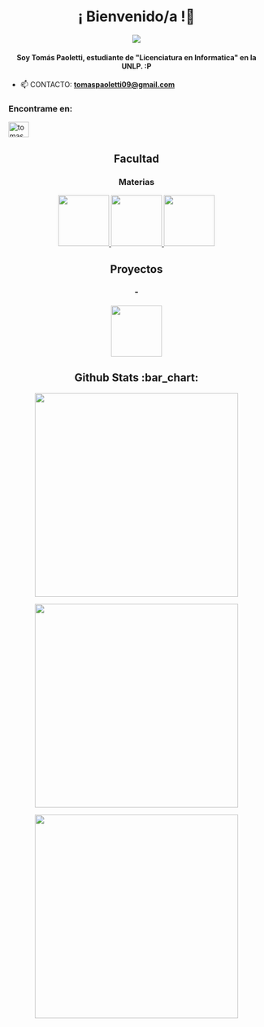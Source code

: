 <h1 align="center">¡ Bienvenido/a !👋</h1>
<p align="center">
  <img align="center" src="https://media1.tenor.com/m/bvoyWJqcwsIAAAAd/john-mayer.gif"/>
</p>
<h4 align="center">Soy Tomás Paoletti, estudiante de "Licenciatura en Informatica" en la UNLP. :P  </h4>

- 📫 CONTACTO: **tomaspaoletti09@gmail.com**

  </div>

<h3>Encontrame en:</h3>
<p align="left">
<a href="https://www.instagram.com/tomas.paoletti/" target="blank"><img align="center" src="https://raw.githubusercontent.com/rahuldkjain/github-profile-readme-generator/master/src/images/icons/Social/instagram.svg" alt="tomaspaoletti00" height="30" width="40" /></a>
</p>

<h2 align="center">Facultad</h2>

<div align="center">
    <h3>Materias</h3>
    <a href="https://github.com/tomaspaoletti00/Ing-Software-1">
      <img height="100px" src="https://github-readme-stats.vercel.app/api/pin/?username=tomaspaoletti00&repo=Ing-Software-1&theme=dark" />
    </a>  
    <a href="https://github.com/tomaspaoletti00/DBD">
      <img height="100px" src="https://github-readme-stats.vercel.app/api/pin/?username=tomaspaoletti00&repo=DBD&theme=dark" />
    </a> 
    <a href="https://github.com/tomaspaoletti00/Orientacion-a-Objetos-1">
      <img height="100px" src="https://github-readme-stats.vercel.app/api/pin/?username=tomaspaoletti00&repo=Orientacion-a-Objetos-1&theme=dark" />
    </a> 
      </a>
 </div>

 <h2 align="center">Proyectos</h2>

<div align="center">
    <h3>-</h3>
    <a href="https://github.com/tomaspaoletti00/sistema_alquileres">
      <img height="100px" src="https://github-readme-stats.vercel.app/api/pin/?username=tomaspaoletti00&repo=sistema_alquileres&theme=dark" />
    </a>
      </a>
 </div>



<h2 align="center">Github Stats :bar_chart:</h2>

<p align="center" height="100px">
  <img src="https://github-readme-stats.vercel.app/api?username=tomaspaoletti00&theme=midnight-purple&show_icons=true&hide_border=true&count_private=true" width="400px" />
</p>
<p align="center" height="100px">
  <img src="https://github-readme-streak-stats.herokuapp.com/?user=tomaspaoletti00&theme=midnight-purple&hide_border=true" width="400px" />
</p>
<p align="center" height="100px">
  <img src="https://github-readme-stats.vercel.app/api/top-langs/?username=tomaspaoletti00&theme=midnight-purple&show_icons=true&hide_border=true&layout=compact" width="400px" />
</p>


